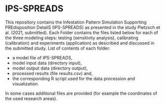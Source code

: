# IPS-SPREADS

This repository contains the Infestation Pattern Simulation Supporting PREdisposition DetailS (IPS-SPREADS) as presented in the study Pietzsch et al. (2021, submitted). Each Folder contains the files listed below for each of the three modeling steps: testing (sensitivity analysis), calibrating (calibration) and experiments (application) as described and discussed in the submitted study.
List of contents of each folder:
+ a model file of IPS-SPREADS,
+ model input data (directory input),
+ model output data (directory output),
+ processed results (file results.csv) and,
+ the corresponding R script used for the data procession and visualization.

In some cases additional files are provided (for example the coordinates of the used research areas).
